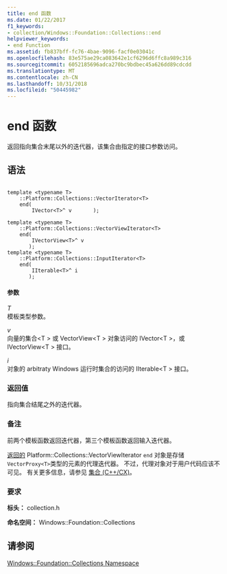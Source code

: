 ```yaml
---
title: end 函数
ms.date: 01/22/2017
f1_keywords:
- collection/Windows::Foundation::Collections::end
helpviewer_keywords:
- end Function
ms.assetid: fb837bff-fc76-4bae-9096-facf0e03041c
ms.openlocfilehash: 83e575ae29ca083642e1cf6296d6ffc8a989c316
ms.sourcegitcommit: 6052185696adca270bc9bdbec45a626dd89cdcdd
ms.translationtype: MT
ms.contentlocale: zh-CN
ms.lasthandoff: 10/31/2018
ms.locfileid: "50445982"
---
```

# <a name="end-function"></a>end 函数

返回指向集合末尾以外的迭代器，该集合由指定的接口参数访问。

## <a name="syntax"></a>语法

```

template <typename T>
    ::Platform::Collections::VectorIterator<T>
    end(
        IVector<T>^ v       );

template <typename T>
    ::Platform::Collections::VectorViewIterator<T>
    end(
        IVectorView<T>^ v
       );
template <typename T>
    ::Platform::Collections::InputIterator<T>
    end(
        IIterable<T>^ i
       );
```

#### <a name="parameters"></a>参数

*T*<br/>
模板类型参数。

*v*<br/>
向量的集合\<T > 或 VectorView\<T > 对象访问的 IVector\<T >，或 IVectorView\<T > 接口。

*i*<br/>
对象的 arbitraty Windows 运行时集合的访问的 IIterable\<T > 接口。

### <a name="return-value"></a>返回值

指向集合结尾之外的迭代器。

### <a name="remarks"></a>备注

前两个模板函数返回迭代器，第三个模板函数返回输入迭代器。

[返回的](../cppcx/platform-collections-vectorviewiterator-class.md) Platform::Collections::VectorViewIterator `end` 对象是存储 `VectorProxy<T>`类型的元素的代理迭代器。 不过，代理对象对于用户代码应该不可见。 有关更多信息，请参见 [集合 (C++/CX)](../cppcx/collections-c-cx.md)。

### <a name="requirements"></a>要求

**标头：** collection.h

**命名空间：** Windows::Foundation::Collections

## <a name="see-also"></a>请参阅

[Windows::Foundation::Collections Namespace](../cppcx/windows-foundation-collections-namespace-c-cx.md)